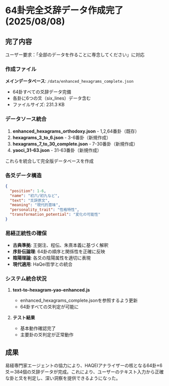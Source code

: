# 64卦完全爻辞データ作成完了 (2025/08/08)

## 完了内容

ユーザー要求：「全部のデータを作ることに専念してください」に対応

### 作成ファイル

**メインデータベース**: `/data/enhanced_hexagrams_complete.json`
- 64卦すべての爻辞データ完備
- 各卦に6つの爻（six_lines）データ含む
- ファイルサイズ: 231.3 KB

### データソース統合

1. **enhanced_hexagrams_orthodoxy.json** - 1,2,64番卦（既存）
2. **hexagrams_3_to_6.json** - 3-6番卦（新規作成）
3. **hexagrams_7_to_30_complete.json** - 7-30番卦（新規作成）
4. **yaoci_31-63.json** - 31-63番卦（新規作成）

これらを統合して完全版データベースを作成

### 各爻データ構造

```json
{
  "position": 1-6,
  "name": "初六/初九など",
  "text": "爻辞原文",
  "meaning": "現代的意味",
  "personality_trait": "性格特性",
  "transformation_potential": "変化の可能性"
}
```

### 易経正統性の確保

- **古典準拠**: 王弼注、程伝、朱熹本義に基づく解釈
- **序卦伝論理**: 64卦の順序と関係性を正確に反映
- **陰陽理論**: 各爻の陰陽属性を適切に表現
- **現代適用**: HaQei哲学との統合

### システム統合状況

1. **text-to-hexagram-yao-enhanced.js**
   - enhanced_hexagrams_complete.jsonを参照するよう更新
   - 64卦すべての爻判定が可能に

2. **テスト結果**
   - 基本動作確認完了
   - 主要卦の爻判定が正常動作

## 成果

易経専門家エージェントの協力により、HAQEIアナライザーの核となる64卦×6爻＝384個の爻辞データが完成。これにより、ユーザーのテキスト入力から正確な卦と爻を判定し、深い洞察を提供できるようになった。